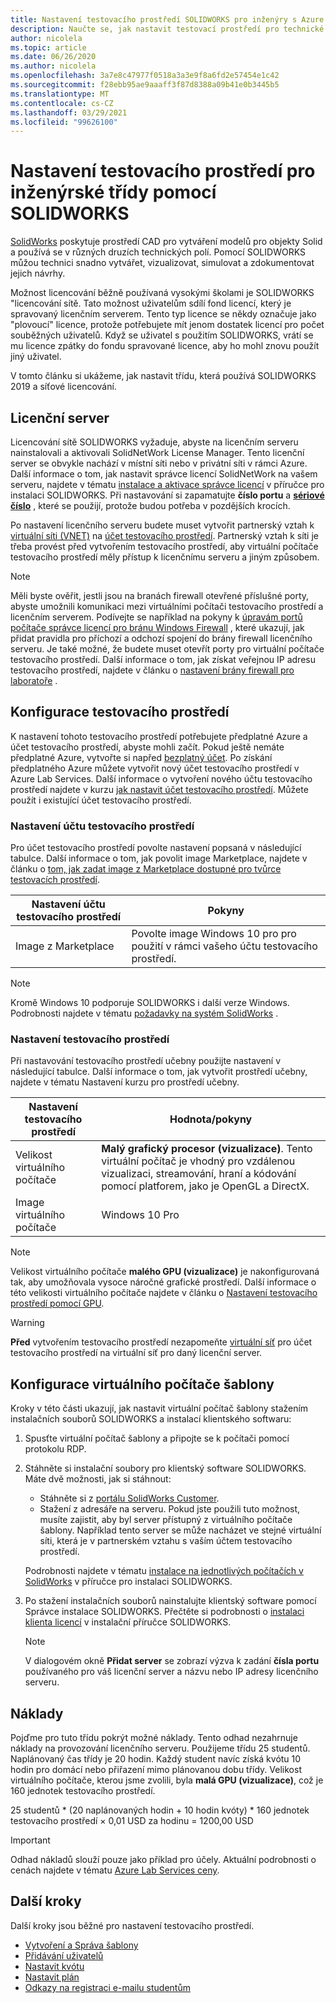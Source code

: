 ```yaml
---
title: Nastavení testovacího prostředí SOLIDWORKS pro inženýry s Azure Lab Services | Microsoft Docs
description: Naučte se, jak nastavit testovací prostředí pro technické kurzy pomocí SOLIDWORKS.
author: nicolela
ms.topic: article
ms.date: 06/26/2020
ms.author: nicolela
ms.openlocfilehash: 3a7e8c47977f0518a3a3e9f8a6fd2e57454e1c42
ms.sourcegitcommit: f28ebb95ae9aaaff3f87d8388a09b41e0b3445b5
ms.translationtype: MT
ms.contentlocale: cs-CZ
ms.lasthandoff: 03/29/2021
ms.locfileid: "99626100"
---
```

# <a name="set-up-a-lab-for-engineering-classes-using-solidworks"></a>Nastavení testovacího prostředí pro inženýrské třídy pomocí SOLIDWORKS

[SolidWorks](https://www.solidworks.com/) poskytuje prostředí CAD pro vytváření modelů pro objekty Solid a používá se v různých druzích technických polí.  Pomocí SOLIDWORKS můžou technici snadno vytvářet, vizualizovat, simulovat a zdokumentovat jejich návrhy.

Možnost licencování běžně používaná vysokými školami je SOLIDWORKS "licencování sítě.   Tato možnost uživatelům sdílí fond licencí, který je spravovaný licenčním serverem.  Tento typ licence se někdy označuje jako "plovoucí" licence, protože potřebujete mít jenom dostatek licencí pro počet souběžných uživatelů.  Když se uživatel s použitím SOLIDWORKS, vrátí se mu licence zpátky do fondu spravované licence, aby ho mohl znovu použít jiný uživatel.

V tomto článku si ukážeme, jak nastavit třídu, která používá SOLIDWORKS 2019 a síťové licencování.

## <a name="license-server"></a>Licenční server

Licencování sítě SOLIDWORKS vyžaduje, abyste na licenčním serveru nainstalovali a aktivovali SolidNetWork License Manager.  Tento licenční server se obvykle nachází v místní síti nebo v privátní síti v rámci Azure.  Další informace o tom, jak nastavit správce licencí SolidNetWork na vašem serveru, najdete v tématu [instalace a aktivace správce licencí](https://help.solidworks.com/2019/English/Installation/install_guide/t_installing_snl_lic_mgr.htm) v příručce pro instalaci SOLIDWORKS.  Při nastavování si zapamatujte **číslo portu** a [**sériové číslo**](https://help.solidworks.com/2019/english/installation/install_guide/r_hid_state_serial_number.htm) , které se použijí, protože budou potřeba v pozdějších krocích.

Po nastavení licenčního serveru budete muset vytvořit partnerský vztah k [virtuální síti (VNET)](./how-to-connect-peer-virtual-network.md) na [účet testovacího prostředí](./tutorial-setup-lab-account.md).  Partnerský vztah k síti je třeba provést před vytvořením testovacího prostředí, aby virtuální počítače testovacího prostředí měly přístup k licenčnímu serveru a jiným způsobem.

> [!NOTE]
> Měli byste ověřit, jestli jsou na branách firewall otevřené příslušné porty, abyste umožnili komunikaci mezi virtuálními počítači testovacího prostředí a licenčním serverem.  Podívejte se například na pokyny k [úpravám portů počítače správce licencí pro bránu Windows Firewall](http://help.solidworks.com/2019/english/installation/install_guide/t_mod_ports_on_lic_mgr_for_firewall.htm) , které ukazují, jak přidat pravidla pro příchozí a odchozí spojení do brány firewall licenčního serveru.  Je také možné, že budete muset otevřít porty pro virtuální počítače testovacího prostředí.  Další informace o tom, jak získat veřejnou IP adresu testovacího prostředí, najdete v článku o [nastavení brány firewall pro laboratoře](./how-to-configure-firewall-settings.md) .

## <a name="lab-configuration"></a>Konfigurace testovacího prostředí

K nastavení tohoto testovacího prostředí potřebujete předplatné Azure a účet testovacího prostředí, abyste mohli začít. Pokud ještě nemáte předplatné Azure, vytvořte si napřed [bezplatný účet](https://azure.microsoft.com/free/). Po získání předplatného Azure můžete vytvořit nový účet testovacího prostředí v Azure Lab Services. Další informace o vytvoření nového účtu testovacího prostředí najdete v kurzu [jak nastavit účet testovacího prostředí](./tutorial-setup-lab-account.md). Můžete použít i existující účet testovacího prostředí.

### <a name="lab-account-settings"></a>Nastavení účtu testovacího prostředí

Pro účet testovacího prostředí povolte nastavení popsaná v následující tabulce. Další informace o tom, jak povolit image Marketplace, najdete v článku o [tom, jak zadat image z Marketplace dostupné pro tvůrce testovacích prostředí](./specify-marketplace-images.md).

| Nastavení účtu testovacího prostředí | Pokyny |
| ------------------- | ------------ |
|Image z Marketplace| Povolte image Windows 10 pro pro použití v rámci vašeho účtu testovacího prostředí.|

> [!NOTE]
> Kromě Windows 10 podporuje SOLIDWORKS i další verze Windows.  Podrobnosti najdete v tématu [požadavky na systém SolidWorks](https://www.solidworks.com/sw/support/SystemRequirements.html) .

### <a name="lab-settings"></a>Nastavení testovacího prostředí

Při nastavování testovacího prostředí učebny použijte nastavení v následující tabulce. Další informace o tom, jak vytvořit prostředí učebny, najdete v tématu Nastavení kurzu pro prostředí učebny.

| Nastavení testovacího prostředí | Hodnota/pokyny |
| ------------ | ------------------ |
|Velikost virtuálního počítače| **Malý grafický procesor (vizualizace)**.  Tento virtuální počítač je vhodný pro vzdálenou vizualizaci, streamování, hraní a kódování pomocí platforem, jako je OpenGL a DirectX.|  
|Image virtuálního počítače| Windows 10 Pro|

> [!NOTE]
> Velikost virtuálního počítače **malého GPU (vizualizace)** je nakonfigurovaná tak, aby umožňovala vysoce náročné grafické prostředí.  Další informace o této velikosti virtuálního počítače najdete v článku o [Nastavení testovacího prostředí pomocí GPU](./how-to-setup-lab-gpu.md).

> [!WARNING]
> **Před** vytvořením testovacího prostředí nezapomeňte [virtuální síť](./how-to-connect-peer-virtual-network.md) pro účet testovacího prostředí na virtuální síť pro daný licenční server.

## <a name="template-virtual-machine-configuration"></a>Konfigurace virtuálního počítače šablony

Kroky v této části ukazují, jak nastavit virtuální počítač šablony stažením instalačních souborů SOLIDWORKS a instalací klientského softwaru:

1. Spusťte virtuální počítač šablony a připojte se k počítači pomocí protokolu RDP.

1. Stáhněte si instalační soubory pro klientský software SOLIDWORKS. Máte dvě možnosti, jak si stáhnout:
   - Stáhněte si z [portálu SolidWorks Customer](https://login.solidworks.com/nidp/idff/sso?id=cpenglish&sid=1&option=credential&sid=1&target=https%3A%2F%2Fcustomerportal.solidworks.com%2F).
   - Stažení z adresáře na serveru.  Pokud jste použili tuto možnost, musíte zajistit, aby byl server přístupný z virtuálního počítače šablony.  Například tento server se může nacházet ve stejné virtuální síti, která je v partnerském vztahu s vaším účtem testovacího prostředí.
  
    Podrobnosti najdete v tématu [instalace na jednotlivých počítačích v SolidWorks](http://help.solidworks.com/2019/english/Installation/install_guide/c_installing_on_individual_computers.htm?id=fc149e8a968a422a89e2a943265758d3#Pg0) v příručce pro instalaci SOLIDWORKS.

1. Po stažení instalačních souborů nainstalujte klientský software pomocí Správce instalace SOLIDWORKS. Přečtěte si podrobnosti o [instalaci klienta licencí](http://help.solidworks.com/2019/english/installation/install_guide/t_installing_snl_license_client.htm) v instalační příručce SOLIDWORKS.

    > [!NOTE]
    > V dialogovém okně **Přidat server** se zobrazí výzva k zadání **čísla portu** používaného pro váš licenční server a názvu nebo IP adresy licenčního serveru.

## <a name="cost"></a>Náklady

Pojďme pro tuto třídu pokrýt možné náklady. Tento odhad nezahrnuje náklady na provozování licenčního serveru. Použijeme třídu 25 studentů. Naplánovaný čas třídy je 20 hodin. Každý student navíc získá kvótu 10 hodin pro domácí nebo přiřazení mimo plánovanou dobu třídy. Velikost virtuálního počítače, kterou jsme zvolili, byla **malá GPU (vizualizace)**, což je 160 jednotek testovacího prostředí.

25 studentů \* (20 naplánovaných hodin + 10 hodin kvóty) \* 160 jednotek testovacího prostředí × 0,01 USD za hodinu = 1200,00 USD

>[!IMPORTANT]
> Odhad nákladů slouží pouze jako příklad pro účely.  Aktuální podrobnosti o cenách najdete v tématu [Azure Lab Services ceny](https://azure.microsoft.com/pricing/details/lab-services/).  

## <a name="next-steps"></a>Další kroky

Další kroky jsou běžné pro nastavení testovacího prostředí.

- [Vytvoření a Správa šablony](how-to-create-manage-template.md)
- [Přidávání uživatelů](tutorial-setup-classroom-lab.md#add-users-to-the-lab)
- [Nastavit kvótu](how-to-configure-student-usage.md#set-quotas-for-users)
- [Nastavit plán](tutorial-setup-classroom-lab.md#set-a-schedule-for-the-lab)
- [Odkazy na registraci e-mailu studentům](how-to-configure-student-usage.md#send-invitations-to-users)